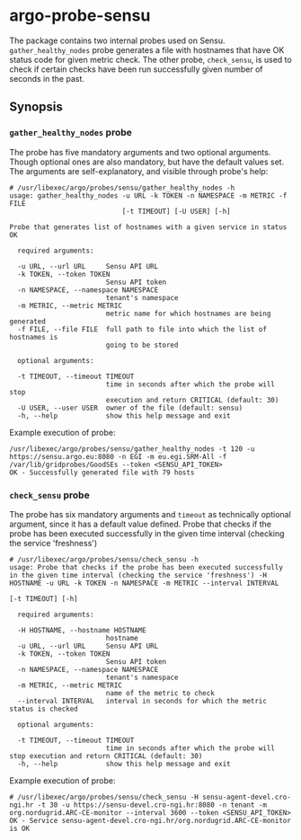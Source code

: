 # argo-probe-sensu

The package contains two internal probes used on Sensu. `gather_healthy_nodes` probe generates a file with hostnames that have OK status code for given metric check. The other probe, `check_sensu`, is used to check if certain checks have been run successfully given number of seconds in the past.

## Synopsis

### `gather_healthy_nodes` probe

The probe has five mandatory arguments and two optional arguments. Though optional ones are also mandatory, but have the default values set. The arguments are self-explanatory, and visible through probe's help:

```
# /usr/libexec/argo/probes/sensu/gather_healthy_nodes -h
usage: gather_healthy_nodes -u URL -k TOKEN -n NAMESPACE -m METRIC -f FILE
                            [-t TIMEOUT] [-U USER] [-h]

Probe that generates list of hostnames with a given service in status OK

  required arguments:

  -u URL, --url URL     Sensu API URL
  -k TOKEN, --token TOKEN
                        Sensu API token
  -n NAMESPACE, --namespace NAMESPACE
                        tenant's namespace
  -m METRIC, --metric METRIC
                        metric name for which hostnames are being generated
  -f FILE, --file FILE  full path to file into which the list of hostnames is
                        going to be stored

  optional arguments:

  -t TIMEOUT, --timeout TIMEOUT
                        time in seconds after which the probe will stop
                        execution and return CRITICAL (default: 30)
  -U USER, --user USER  owner of the file (default: sensu)
  -h, --help            show this help message and exit
```

Example execution of probe:

```
/usr/libexec/argo/probes/sensu/gather_healthy_nodes -t 120 -u https://sensu.argo.eu:8080 -n EGI -m eu.egi.SRM-All -f /var/lib/gridprobes/GoodSEs --token <SENSU_API_TOKEN>
OK - Successfully generated file with 79 hosts
```

### `check_sensu` probe

The probe has six mandatory arguments and `timeout` as technically optional argument, since it has a default value defined.  Probe that checks if the probe has been executed successfully in the given time interval (checking the service 'freshness')

```
# /usr/libexec/argo/probes/sensu/check_sensu -h
usage: Probe that checks if the probe has been executed successfully in the given time interval (checking the service 'freshness') -H HOSTNAME -u URL -k TOKEN -n NAMESPACE -m METRIC --interval INTERVAL
                                                                                                                                   [-t TIMEOUT] [-h]

  required arguments:

  -H HOSTNAME, --hostname HOSTNAME
                        hostname
  -u URL, --url URL     Sensu API URL
  -k TOKEN, --token TOKEN
                        Sensu API token
  -n NAMESPACE, --namespace NAMESPACE
                        tenant's namespace
  -m METRIC, --metric METRIC
                        name of the metric to check
  --interval INTERVAL   interval in seconds for which the metric status is checked

  optional arguments:

  -t TIMEOUT, --timeout TIMEOUT
                        time in seconds after which the probe will stop execution and return CRITICAL (default: 30)
  -h, --help            show this help message and exit
```

Example execution of probe:

```
# /usr/libexec/argo/probes/sensu/check_sensu -H sensu-agent-devel.cro-ngi.hr -t 30 -u https://sensu-devel.cro-ngi.hr:8080 -n tenant -m org.nordugrid.ARC-CE-monitor --interval 3600 --token <SENSU_API_TOKEN>
OK - Service sensu-agent-devel.cro-ngi.hr/org.nordugrid.ARC-CE-monitor is OK
```
